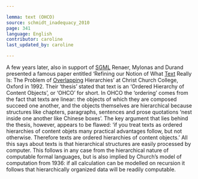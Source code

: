 ```yaml
---

lemma: text (OHCO)
source: schmidt_inadequacy_2010
page: 341
language: English
contributor: caroline
last_updated_by: caroline

---
```


A few years later, also in support of [SGML](SGML.html) Renaer, Mylonas and Durand presented a famous paper entitled ‘Refining our Notion of What [Text](text.html) Really Is: The Problem of [Overlapping](overlap.html) Hierarchies’ at Christ Church College, Oxford in 1992. Their ‘thesis’ stated that text is an ‘Ordered Hierarchy of Content Objects’, or ‘OHCO’ for short. In OHCO the ‘ordering’ comes from the fact that texts are linear: the objects of which they are composed succeed one another, and the objects themselves are hierarchical because structures like chapters, paragraphs, sentences and prose quotations ‘nest inside one another like Chinese boxes’. The key argument that lies behind the thesis, however, appears to be flawed: ‘if you treat texts as ordered hierarchies of content objets many practical advantages follow, but not otherwise. Therefore texts are ordered hierarchies of content objects.’
All this says about texts is that hierarchical structures are easily processed by computer. This follows in any case from the hierarchical nature of computable formal languages, but is also implied by Church’s model of computation from 1936: if all calculation can be modelled on recursion it follows that hierarchically organized data will be readily computable.

